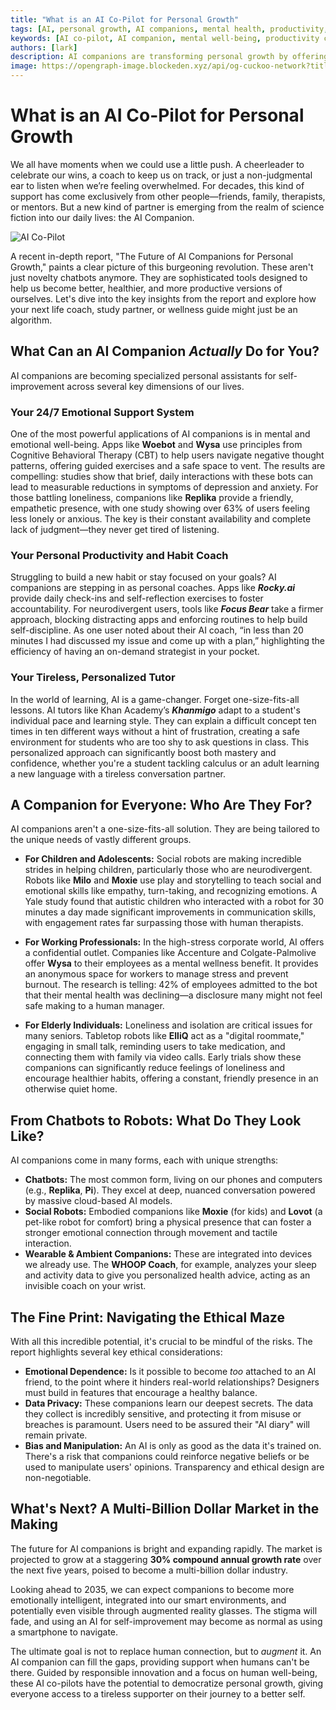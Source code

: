 ```yaml
---
title: "What is an AI Co-Pilot for Personal Growth"
tags: [AI, personal growth, AI companions, mental health, productivity, education]
keywords: [AI co-pilot, AI companion, mental well-being, productivity coach, personalized learning, ethical AI]
authors: [lark]
description: AI companions are transforming personal growth by offering 24/7 emotional support, productivity coaching, and personalized tutoring. Discover how these tools are reshaping mental health, education, and professional life while navigating ethical considerations.
image: https://opengraph-image.blockeden.xyz/api/og-cuckoo-network?title=What%20is%20an%20AI%20Co-Pilot%20for%20Personal%20Growth
---
```


# What is an AI Co-Pilot for Personal Growth

We all have moments when we could use a little push. A cheerleader to celebrate our wins, a coach to keep us on track, or just a non-judgmental ear to listen when we’re feeling overwhelmed. For decades, this kind of support has come exclusively from other people—friends, family, therapists, or mentors. But a new kind of partner is emerging from the realm of science fiction into our daily lives: the AI Companion.

![AI Co-Pilot](https://opengraph-image.blockeden.xyz/api/og-cuckoo-network?title=What%20is%20an%20AI%20Co-Pilot%20for%20Personal%20Growth)

A recent in-depth report, "The Future of AI Companions for Personal Growth," paints a clear picture of this burgeoning revolution. These aren't just novelty chatbots anymore. They are sophisticated tools designed to help us become better, healthier, and more productive versions of ourselves. Let's dive into the key insights from the report and explore how your next life coach, study partner, or wellness guide might just be an algorithm.

## What Can an AI Companion *Actually* Do for You?

AI companions are becoming specialized personal assistants for self-improvement across several key dimensions of our lives.

### Your 24/7 Emotional Support System

One of the most powerful applications of AI companions is in mental and emotional well-being. Apps like **Woebot** and **Wysa** use principles from Cognitive Behavioral Therapy (CBT) to help users navigate negative thought patterns, offering guided exercises and a safe space to vent. The results are compelling: studies show that brief, daily interactions with these bots can lead to measurable reductions in symptoms of depression and anxiety. For those battling loneliness, companions like **Replika** provide a friendly, empathetic presence, with one study showing over 63% of users feeling less lonely or anxious. The key is their constant availability and complete lack of judgment—they never get tired of listening.

### Your Personal Productivity and Habit Coach

Struggling to build a new habit or stay focused on your goals? AI companions are stepping in as personal coaches. Apps like ***Rocky.ai*** provide daily check-ins and self-reflection exercises to foster accountability. For neurodivergent users, tools like ***Focus Bear*** take a firmer approach, blocking distracting apps and enforcing routines to help build self-discipline. As one user noted about their AI coach, “in less than 20 minutes I had discussed my issue and come up with a plan,” highlighting the efficiency of having an on-demand strategist in your pocket.

### Your Tireless, Personalized Tutor

In the world of learning, AI is a game-changer. Forget one-size-fits-all lessons. AI tutors like Khan Academy’s ***Khanmigo*** adapt to a student's individual pace and learning style. They can explain a difficult concept ten times in ten different ways without a hint of frustration, creating a safe environment for students who are too shy to ask questions in class. This personalized approach can significantly boost both mastery and confidence, whether you're a student tackling calculus or an adult learning a new language with a tireless conversation partner.

## A Companion for Everyone: Who Are They For?

AI companions aren't a one-size-fits-all solution. They are being tailored to the unique needs of vastly different groups.

* **For Children and Adolescents:** Social robots are making incredible strides in helping children, particularly those who are neurodivergent. Robots like **Milo** and **Moxie** use play and storytelling to teach social and emotional skills like empathy, turn-taking, and recognizing emotions. A Yale study found that autistic children who interacted with a robot for 30 minutes a day made significant improvements in communication skills, with engagement rates far surpassing those with human therapists.

* **For Working Professionals:** In the high-stress corporate world, AI offers a confidential outlet. Companies like Accenture and Colgate-Palmolive offer **Wysa** to their employees as a mental wellness benefit. It provides an anonymous space for workers to manage stress and prevent burnout. The research is telling: 42% of employees admitted to the bot that their mental health was declining—a disclosure many might not feel safe making to a human manager.

* **For Elderly Individuals:** Loneliness and isolation are critical issues for many seniors. Tabletop robots like **ElliQ** act as a "digital roommate," engaging in small talk, reminding users to take medication, and connecting them with family via video calls. Early trials show these companions can significantly reduce feelings of loneliness and encourage healthier habits, offering a constant, friendly presence in an otherwise quiet home.

## From Chatbots to Robots: What Do They Look Like?

AI companions come in many forms, each with unique strengths:

* **Chatbots:** The most common form, living on our phones and computers (e.g., **Replika**, **Pi**). They excel at deep, nuanced conversation powered by massive cloud-based AI models.
* **Social Robots:** Embodied companions like **Moxie** (for kids) and **Lovot** (a pet-like robot for comfort) bring a physical presence that can foster a stronger emotional connection through movement and tactile interaction.
* **Wearable & Ambient Companions:** These are integrated into devices we already use. The **WHOOP Coach**, for example, analyzes your sleep and activity data to give you personalized health advice, acting as an invisible coach on your wrist.

## The Fine Print: Navigating the Ethical Maze

With all this incredible potential, it's crucial to be mindful of the risks. The report highlights several key ethical considerations:

* **Emotional Dependence:** Is it possible to become *too* attached to an AI friend, to the point where it hinders real-world relationships? Designers must build in features that encourage a healthy balance.
* **Data Privacy:** These companions learn our deepest secrets. The data they collect is incredibly sensitive, and protecting it from misuse or breaches is paramount. Users need to be assured their "AI diary" will remain private.
* **Bias and Manipulation:** An AI is only as good as the data it's trained on. There's a risk that companions could reinforce negative beliefs or be used to manipulate users' opinions. Transparency and ethical design are non-negotiable.

## What's Next? A Multi-Billion Dollar Market in the Making

The future for AI companions is bright and expanding rapidly. The market is projected to grow at a staggering **30% compound annual growth rate** over the next five years, poised to become a multi-billion dollar industry.

Looking ahead to 2035, we can expect companions to become more emotionally intelligent, integrated into our smart environments, and potentially even visible through augmented reality glasses. The stigma will fade, and using an AI for self-improvement may become as normal as using a smartphone to navigate.

The ultimate goal is not to replace human connection, but to *augment* it. An AI companion can fill the gaps, providing support when humans can't be there. Guided by responsible innovation and a focus on human well-being, these AI co-pilots have the potential to democratize personal growth, giving everyone access to a tireless supporter on their journey to a better self.